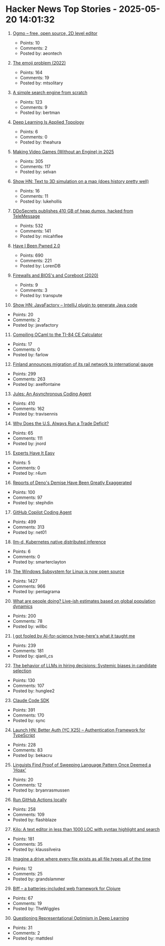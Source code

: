 # Hacker News Top Stories - 2025-05-20 14:01:32

1. [Ogmo – free, open source, 2D level editor](https://ogmo-editor-3.github.io/)
   - Points: 10
   - Comments: 2
   - Posted by: aeontech

2. [The emoji problem (2022)](https://artofproblemsolving.com/community/c2532359h2760821_the_emoji_problem__part_i?srsltid=AfmBOor9TbMq_A7hGHSJGfoWaa2HNzducSYZu35d_LFlCSNLXpvt-pdS)
   - Points: 164
   - Comments: 19
   - Posted by: mtsolitary

3. [A simple search engine from scratch](https://bernsteinbear.com/blog/simple-search/)
   - Points: 123
   - Comments: 9
   - Posted by: bertman

4. [Deep Learning Is Applied Topology](https://theahura.substack.com/p/deep-learning-is-applied-topology)
   - Points: 6
   - Comments: 0
   - Posted by: theahura

5. [Making Video Games (Without an Engine) in 2025](https://noelberry.ca/posts/making_games_in_2025/)
   - Points: 305
   - Comments: 117
   - Posted by: selvan

6. [Show HN: Text to 3D simulation on a map (does history pretty well)](https://mused.com/map/)
   - Points: 16
   - Comments: 11
   - Posted by: lukehollis

7. [DDoSecrets publishes 410 GB of heap dumps, hacked from TeleMessage](https://micahflee.com/ddosecrets-publishes-410-gb-of-heap-dumps-hacked-from-telemessages-archive-server/)
   - Points: 532
   - Comments: 141
   - Posted by: micahflee

8. [Have I Been Pwned 2.0](https://www.troyhunt.com/have-i-been-pwned-2-0-is-now-live/)
   - Points: 690
   - Comments: 221
   - Posted by: LorenDB

9. [Firewalls and BIOS's and Coreboot (2020)](https://hagensieker.com/2020/11/08/firewalls-and-bioss-and-coreboot/)
   - Points: 9
   - Comments: 3
   - Posted by: transpute

10. [Show HN: JavaFactory – IntelliJ plugin to generate Java code](https://github.com/JavaFactoryPluginDev/javafactory-plugin)
   - Points: 20
   - Comments: 2
   - Posted by: javafactory

11. [Compiling OCaml to the TI-84 CE Calculator](https://farlow.dev/2025/05/17/ocaml-on-calculator)
   - Points: 17
   - Comments: 0
   - Posted by: farlow

12. [Finland announces migration of its rail network to international gauge](https://www.trenvista.net/en/news/rnhs/finland-migration-standard-gauge/)
   - Points: 299
   - Comments: 263
   - Posted by: axelfontaine

13. [Jules: An Asynchronous Coding Agent](https://jules.google/)
   - Points: 410
   - Comments: 162
   - Posted by: travisennis

14. [Why Does the U.S. Always Run a Trade Deficit?](https://libertystreeteconomics.newyorkfed.org/2025/05/why-does-the-u-s-always-run-a-trade-deficit/)
   - Points: 65
   - Comments: 111
   - Posted by: jnord

15. [Experts Have It Easy](https://boydkane.com/essays/experts)
   - Points: 5
   - Comments: 0
   - Posted by: r4um

16. [Reports of Deno's Demise Have Been Greatly Exaggerated](https://deno.com/blog/greatly-exaggerated)
   - Points: 100
   - Comments: 97
   - Posted by: stephdin

17. [GitHub Copilot Coding Agent](https://github.blog/changelog/2025-05-19-github-copilot-coding-agent-in-public-preview/)
   - Points: 499
   - Comments: 313
   - Posted by: net01

18. [llm-d, Kubernetes native distributed inference](https://llm-d.ai/blog/llm-d-announce)
   - Points: 6
   - Comments: 0
   - Posted by: smarterclayton

19. [The Windows Subsystem for Linux is now open source](https://blogs.windows.com/windowsdeveloper/2025/05/19/the-windows-subsystem-for-linux-is-now-open-source/)
   - Points: 1427
   - Comments: 966
   - Posted by: pentagrama

20. [What are people doing? Live-ish estimates based on global population dynamics](https://humans.maxcomperatore.com/)
   - Points: 200
   - Comments: 78
   - Posted by: willbc

21. [I got fooled by AI-for-science hype–here's what it taught me](https://www.understandingai.org/p/i-got-fooled-by-ai-for-science-hypeheres)
   - Points: 239
   - Comments: 181
   - Posted by: qianli_cs

22. [The behavior of LLMs in hiring decisions: Systemic biases in candidate selection](https://davidrozado.substack.com/p/the-strange-behavior-of-llms-in-hiring)
   - Points: 130
   - Comments: 107
   - Posted by: hunglee2

23. [Claude Code SDK](https://docs.anthropic.com/en/docs/claude-code/sdk)
   - Points: 391
   - Comments: 170
   - Posted by: sync

24. [Launch HN: Better Auth (YC X25) – Authentication Framework for TypeScript](undefined)
   - Points: 228
   - Comments: 83
   - Posted by: bekacru

25. [Linguists Find Proof of Sweeping Language Pattern Once Deemed a 'Hoax'](https://www.scientificamerican.com/article/linguists-find-proof-of-sweeping-language-pattern-once-deemed-a-hoax/)
   - Points: 20
   - Comments: 12
   - Posted by: bryanrasmussen

26. [Run GitHub Actions locally](https://github.com/nektos/act)
   - Points: 258
   - Comments: 109
   - Posted by: flashblaze

27. [Kilo: A text editor in less than 1000 LOC with syntax highlight and search](https://github.com/antirez/kilo)
   - Points: 181
   - Comments: 35
   - Posted by: klaussilveira

28. [Imagine a drive where every file exists as all file types all of the time](https://anydocai.com/)
   - Points: 12
   - Comments: 25
   - Posted by: grandslammer

29. [Biff – a batteries-included web framework for Clojure](https://biffweb.com)
   - Points: 67
   - Comments: 19
   - Posted by: TheWiggles

30. [Questioning Representational Optimism in Deep Learning](https://github.com/akarshkumar0101/fer)
   - Points: 31
   - Comments: 2
   - Posted by: mattdesl

